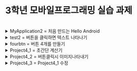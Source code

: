 <h1>3학년 모바일프로그래밍 실습 과제</h1> <br>

<details>
  <summary>MyApplication2 = 처음 만드는 Hello Android</summary>
  <p>
   CheckBox,TextView,별 테스트해봄
  </P>
</details>

<details>
  <summary>test2 = 버튼을 클릭하면 텍스트 나타나기</summary>
  <P>
    버튼 클릭시 토스트 메시지 출력
  </P>
</details>

<details>
  <summary>fourbtn = 버튼 4개를 만들기</summary>
  <p>
    test2에서 수정한버전 <br>
    버튼 4개 생성<br>
    버튼에 네이버로 이동, 119 전화, 갤러리 열기, 프로그램 끝내기 기능추가
  </p>
</details>

<details>
  <summary> Project4_1 = 초간단 계산기 </summary>
 <p>DataText 2개, Button 4개, TextView 1개를 이용하여 만든 초간단 계산기.</p>
</details>

<details>
  <summary> Project4_2 = 버튼클릭시 이미지나타내기 </summary>
 <p>
 extView, CheckBox, TextView, RadioGroup, RadioButton 3개, Button, ImageView 사용<br>
 CheckBox클릭시 TextView, RadioGroup, RadioButton, Button, ImageView 나타남<br>
 원하는 RadioButton 클릭하고 버튼을 누르면 이미지 출력
 </p>
</details>

<details>
  <summary> Project4_3 =  Project4_1 수정 </summary>
 <p>
 1.터치가 아닌 클릭으로 변경<br>
 2.나머지값을 구하는 버튼 추가.
 3.값을 입력하지 않고 버튼을 클릭시 오류메시지 출력
 4.실수값 계산.
 5.0으로 나누면 오류메시지 출력
 </p>
</details>
